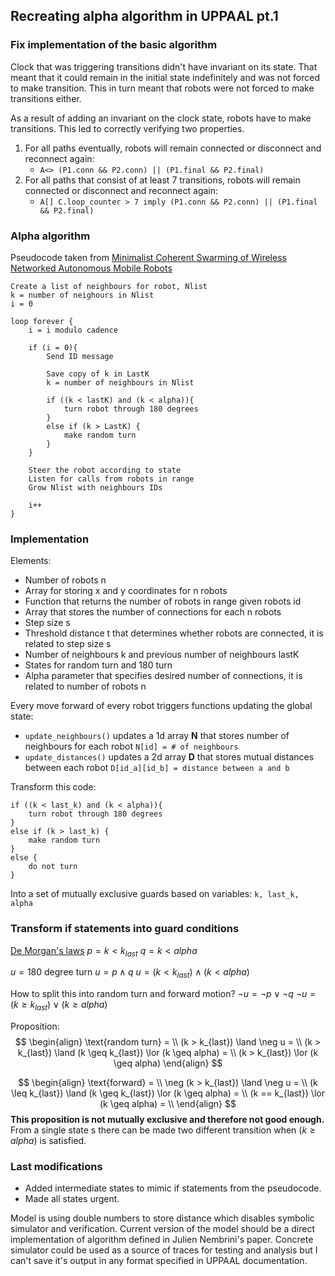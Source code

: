 ## Recreating alpha algorithm in UPPAAL pt.1

### Fix implementation of the basic algorithm
Clock that was triggering transitions didn't have invariant on its state. That meant that it could remain in the initial state indefinitely and was not forced to make transition. This in turn meant that robots were not forced to make transitions either.

As a result of adding an invariant on the clock state, robots have to make transitions. This led to correctly verifying two properties. 
1.  For all paths eventually, robots will remain connected or disconnect and reconnect again: 
	- `A<> (P1.conn && P2.conn) || (P1.final && P2.final)`
2. For all paths that consist of at least 7 transitions, robots will remain connected or disconnect and reconnect again:
	- `A[] C.loop_counter > 7 imply (P1.conn && P2.conn) || (P1.final && P2.final)`

### Alpha algorithm
Pseudocode taken from [Minimalist Coherent Swarming of Wireless Networked Autonomous Mobile Robots](../Relevant%20Papers/Minimalist%20Coherent%20Swarming%20of%20Wireless%20Networked%20Autonomous%20Mobile%20Robots.pdf)
```
Create a list of neighbours for robot, Nlist
k = number of neighours in Nlist
i = 0

loop forever {
	i = i modulo cadence

	if (i = 0){
		Send ID message

		Save copy of k in LastK
		k = number of neighbours in Nlist

		if ((k < lastK) and (k < alpha)){
			turn robot through 180 degrees
		}
		else if (k > LastK) {
			make random turn
		}
	}

	Steer the robot according to state
	Listen for calls from robots in range
	Grow Nlist with neighbours IDs

	i++
}
```

### Implementation
Elements:
- Number of robots n
- Array for storing x and y coordinates for n robots
- Function that returns the number of robots in range given robots id
- Array that stores the number of connections for each n robots
- Step size s 
- Threshold distance t that determines whether robots are connected, it is related to step size s
- Number of neighbours k and previous number of neighbours lastK
- States for random turn and 180 turn 
- Alpha parameter that specifies desired number of connections, it is related to number of robots n

Every move forward of every robot triggers functions updating the global state:
- `update_neighbours()` updates a 1d array **N** that stores number of neighbours for each robot `N[id] = # of neighbours`
- `update_distances()` updates a 2d array **D** that stores mutual distances between each robot `D[id_a][id_b] = distance between a and b`

Transform this code:
```
if ((k < last_k) and (k < alpha)){
	turn robot through 180 degrees
}
else if (k > last_k) {
	make random turn
}
else {
	do not turn
}
```

Into a set of mutually exclusive guards based on variables: `k, last_k, alpha`

### Transform if statements into guard conditions
[De Morgan's laws](https://en.wikipedia.org/wiki/De_Morgan%27s_laws)
$p = k < k_{last}$
$q = k < alpha$

$u = \text{180 degree turn}$
$u = p \land q$ 
$u =(k < k_{last}) \land (k < alpha)$

How to split this into random turn and forward motion?
$\neg u = \neg p \lor \neg q$
$\neg u = (k \geq k_{last}) \lor (k \geq alpha)$

Proposition:
$$
\begin{align}  
\text{random turn} = \\
(k > k_{last}) \land \neg u = \\
(k > k_{last}) \land (k \geq k_{last}) \lor (k \geq alpha) = \\
(k > k_{last}) \lor (k \geq alpha)
\end{align}
$$

$$
\begin{align}
\text{forward} = \\
\neg (k > k_{last}) \land \neg u = \\
(k \leq k_{last}) \land (k \geq k_{last}) \lor (k \geq alpha) = \\
(k == k_{last})  \lor (k \geq alpha) = \\
\end{align}
$$
**This proposition is not mutually exclusive and therefore not good enough.**
From a single state s there can be made two different transition when $(k \geq alpha)$ is satisfied.

### Last modifications
- Added intermediate states to mimic if statements from the pseudocode.
- Made all states urgent.

Model is using double numbers to store distance which disables symbolic simulator and verification.
Current version of the model should be a direct implementation of algorithm defined in Julien Nembrini's paper.
Concrete simulator could be used as a source of traces for testing and analysis but I can't save it's output in any format specified in UPPAAL documentation.
<script>
MathJax = {
  tex: {
    inlineMath: [["$", "$"], ["\\(", "\\)"]]
  }
};
</script>
<script id="MathJax-script" async src="https://cdn.jsdelivr.net/npm/mathjax@3/es5/tex-chtml.js"></script>
